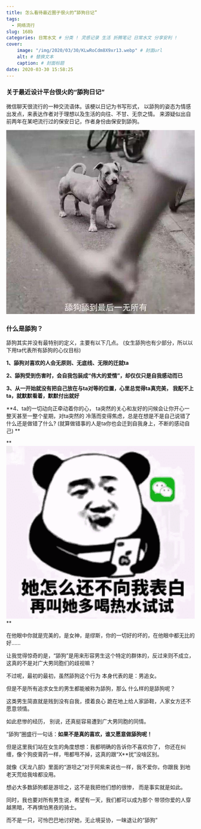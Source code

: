```yaml
---
title: 怎么看待最近圈子很火的“舔狗日记”
tags:
  - 网络流行
slug: 168b
categories: 日常水文 # 分类 ! 灵感记录 生活 折腾笔记 日常水文 分享安利 !
cover:
    image: "/img/2020/03/30/KLwRoCdm8X9xr13.webp" # 封面url
    alt: # 替换文本
    caption: # 封面标题
date: 2020-03-30 15:58:25
---
```

### 关于最近设计平台很火的“舔狗日记”

微信聊天很流行的一种交流语体。该梗以日记为书写形式， 以舔狗的姿态为情感出发点，来表达作者对于理想以及生活的向往、不甘、无奈之情。 来源疑似出自前两年在某吧流行过的保安日记，作者身份由保安到舔狗。

![](/img/2020/03/30/timg.jpg)

### 什么是舔狗？

舔狗其实并没有最特别的定义，主要有以下几点。 (女生舔狗也有少部分，所以以下用ta代表所有舔狗的心仪目标) 

**1、舔狗对喜欢的人会无原则、无底线、无限的迁就ta**

**2、舔狗受到伤害时，会自我包装成“伟大的爱情”，却仅仅只是自我感动而已**

**3、从一开始就没有把自己放在与ta对等的位置，心里总觉得ta真完美， 我配不上ta，就默默看着，默默付出就好**

**4、ta的一切动向正牵动着你的心， ta突然的关心和友好的问候会让你开心一整天甚至一整个星期，对ta突然的 冷落而变得焦虑，总是在想是不是自己说错了什么还是做错了什么? (就算做错事的人是ta你也会迁到自我身上，不断的感动自己) **

**![](/img/2020/03/30/KLwRoCdm8X9xr13.webp) **



在他眼中你就是完美的，是女神，是缪斯，你的一切好的坏的，在他眼中都无比的好…… 

让我觉得惊奇的是，“舔狗”是用来形容男生这个特定的群体的，反过来则不成立， 这真的不是对广大男同胞们的歧视嘛？

不过呢，最初的最初，虽然舔狗这个行为 本身代表的是：男追女。

但是不是所有追求女生的男生都能被称为舔狗，那么 什么样的是舔狗呢？

这类男生简直就是贱到没有自我，摸着良心 跪在地上给人家舔鞋，人家女方还不愿意领情。

如此悲惨的经历， 别说，还真挺容易遭到广大男同胞的同情。 

“舔狗”圈盛行一句话：**如果不是真的喜欢，谁又愿意做舔狗呢！** 

但是这里我们站在女生的角度想想：我都明确的告诉你不喜欢你了， 你还在纠缠，像个狗皮膏药一样，甩都甩不掉，这真的跟“X\*\*扰”没啥区别。

 就像《天龙八部》里面的“游坦之”对于阿紫来说也一样，我不爱你，你跟我 到地老天荒给我啥都没用。

想必大多数舔狗都是游坦之，这不是我把他们想的很惨， 而是事实就是如此。

同时，我也要对所有男生说，希望有一天，我们都可以成为那个 带领你爱的人穿越黑暗，不再惧怕黑夜的骑士。

 而不是一只，可怜巴巴地讨好她，无止境妥协，一昧退让的“舔狗”